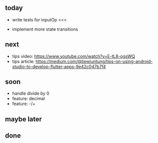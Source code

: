 ## today 

* write tests for inputOp <<<

* implement more state transitions
    

## next

- tips video: https://www.youtube.com/watch?v=E-tL8-ogsWQ
- tips article: https://medium.com/@liewjuntung/tips-on-using-android-studio-to-develop-flutter-apps-9e42c047b7f4  

## soon 

- handle divide by 0
- feature: decimal
- feature: -/+


## maybe later


## done


